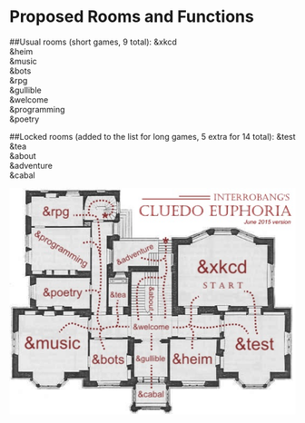 # Proposed Rooms and Functions
##Usual rooms (short games, 9 total):
&xkcd  
&heim  
&music  
&bots  
&rpg  
&gullible  
&welcome  
&programming  
&poetry  

##Locked rooms (added to the list for long games, 5 extra for 14 total):
&test  
&tea  
&about  
&adventure  
&cabal

![A map of the rooms used in Euphorian Cluedo](https://github.com/ArkaneMoose/NoClue/blob/master/res/map.jpg)
